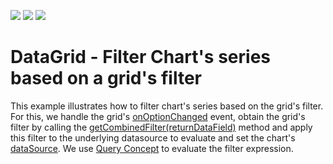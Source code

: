 <!-- default badges list -->
![](https://img.shields.io/endpoint?url=https://codecentral.devexpress.com/api/v1/VersionRange/199482652/19.1.4%2B)
[![](https://img.shields.io/badge/Open_in_DevExpress_Support_Center-FF7200?style=flat-square&logo=DevExpress&logoColor=white)](https://supportcenter.devexpress.com/ticket/details/T828551)
[![](https://img.shields.io/badge/📖_How_to_use_DevExpress_Examples-e9f6fc?style=flat-square)](https://docs.devexpress.com/GeneralInformation/403183)
<!-- default badges end -->
# DataGrid - Filter Chart's series based on a grid's filter

This example illustrates how to filter chart's series based on the grid's filter. For this, we handle the grid's [onOptionChanged](https://js.devexpress.com/Documentation/ApiReference/UI_Widgets/dxDataGrid/Configuration/#onOptionChanged) event, obtain the grid's filter by calling the [getCombinedFilter(returnDataField)](https://js.devexpress.com/Documentation/ApiReference/UI_Widgets/dxDataGrid/Methods/#getCombinedFilterreturnDataField) method and apply this filter to the underlying datasource to evaluate and set the chart's [dataSource](https://js.devexpress.com/Documentation/ApiReference/Data_Visualization_Widgets/dxChart/Configuration/#dataSource). We use [Query Concept](https://js.devexpress.com/Documentation/Guide/Data_Layer/Data_Layer/#Query_Concept) to evaluate the filter expression.
